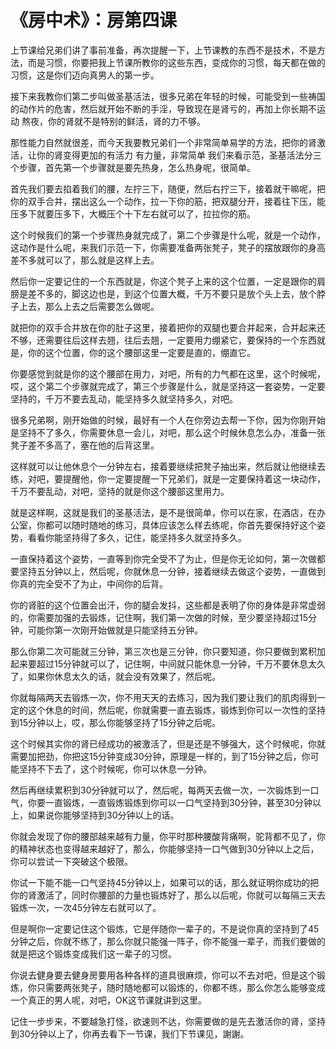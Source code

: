 # 《房中术》：房第四课

上节课给兄弟们讲了事前准备，再次提醒一下，上节课教的东西不是技术，不是方法，而是习惯，你要把我上节课所教你的这些东西，变成你的习惯，每天都在做的习惯，这是你们迈向真男人的第一步。

接下来我教你们第二步叫做圣基活法，很多兄弟在年轻的时候，可能受到一些祷国的动作片的危害，然后就开始不断的手淫，导致现在是肾亏的，再加上你长期不运动 熬夜，你的肾就不是特别的鲜活，肾的力不够。

那性能力自然就很差，而今天我要教兄弟们一个非常简单易学的方法，把你的肾激活，让你的肾变得更加的有活力 有力量，非常简单 我们来看示范，圣基活法分三个步骤，首先第一个步骤就是要先热身，怎么热身呢，很简单。

首先我们要去掐着我们的腰，左拧三下，随便，然后右拧三下，接着就干嘛呢，把你的双手合并，摆出这么一个动作，拉一下你的筋，把双腿分开，接着往下压，能压多下就要压多下，大概压个十下左右就可以了，拉拉你的筋。

这个时候我们的第一个步骤热身就完成了，第二个步骤是什么呢，就是一个动作，这动作是什么呢，来我们示范一下，你需要准备两张凳子，凳子的摆放跟你的身高差不多就可以了，那么就是这样上去。

然后你一定要记住的一个东西就是，你这个凳子上来的这个位置，一定是跟你的肩膀是差不多的，脚这边也是，到这个位置大概，千万不要只是放个头上去，放个脖子上去，那么上去之后需要怎么做呢。

就把你的双手合并放在你的肚子这里，接着把你的双腿也要合并起来，合并起来还不够，还需要往后这样去翘，往后去翘，一定要用力绷紧它，要保持的一个东西就是，你的这个位置，你的这个腰部这里一定要是直的，绷直它。

你要感觉到就是你的这个腰部在用力，对吧，所有的力气都在这里，这个时候呢，哎，这个第二个步骤就完成了，第三个步骤是什么，就是坚持这一套姿势，一定要坚持的，千万不要去乱动，能坚持多久就坚持多久，对吧。

很多兄弟啊，刚开始做的时候，最好有一个人在你旁边去帮一下你，因为你刚开始是坚持不了多久，你需要休息一会儿，对吧，那么这个时候休息怎么办，准备一张凳子差不多高了，塞在他的后背这里。

这样就可以让他休息个一分钟左右，接着要继续把凳子抽出来，然后就让他继续去练，对吧，要提醒他，你一定要提醒一下兄弟们，就是一定要保持着这一块动作，千万不要乱动，对吧，坚持的就是你这个腰部这里用力。

就是这样啊，这就是我们的圣基活法，是不是很简单，你可以在家，在酒店，在办公室，你都可以随时随地的练习，具体应该怎么样去练呢，你首先要保持好这个姿势，看看你能坚持得了多久，记住，能坚持多久就坚持多久。

一直保持着这个姿势，一直等到你完全受不了为止，但是你无论如何，第一次做都要坚持五分钟以上，然后呢，你就休息一分钟，接着继续去做这个姿势，一直做到你真的完全受不了为止，中间你的后背。

你的肾脏的这个位置会出汗，你的腿会发抖，这些都是表明了你的身体是非常虚弱的，你需要加强的去锻炼，记住啊，我们第一次做的时候，至少要坚持超过15分钟，可能你第一次刚开始做就是只能坚持五分钟。

那么你第二次可能就三分钟，第三次也是三分钟，你只要知道，你只要做到累积加起来要超过15分钟就可以了，记住啊，中间就只能休息一分钟，千万不要休息太久了，如果你休息太久的话，就会没有效果了，然后呢。

你就每隔两天去锻炼一次，你不用天天的去练习，因为我们要让我们的肌肉得到一定的这个休息的时间，然后呢，你就需要一直去锻炼，锻炼到你可以一次性的坚持到15分钟以上，哎，那么你能够坚持了15分钟之后呢。

这个时候其实你的肾已经成功的被激活了，但是还是不够强大，这个时候呢，你就需要加把劲，你把这15分钟变成30分钟，原理是一样的，到了15分钟之后，你可能坚持不下去了，这个时候呢，你可以休息一分钟。

然后再继续累积到30分钟就可以了，然后呢，每两天去做一次，一次锻炼到一口气，你要一直锻炼，一直锻炼锻炼到你可以一口气坚持到30分钟，甚至30分钟以上，如果说你能够坚持到30分钟以上的话。

你就会发现了你的腰部越来越有力量，你平时那种腰酸背痛啊，驼背都不见了，你的精神状态也变得越来越好了，那么，你能够坚持一口气做到30分钟以上之后，你可以尝试一下突破这个极限。

你试一下能不能一口气坚持45分钟以上，如果可以的话，那么就证明你成功的把你的肾激活了，同时你腰部的力量也锻炼好了，那么以后呢，你就可以每隔三天去锻炼一次，一次45分钟左右就可以了。

但是啊你一定要记住这个锻炼，它是伴随你一辈子的，不是说你真的坚持到了45分钟之后，你就不练了，那么你就只能强一阵子，你不能强一辈子，而我们要做的就是把这个锻炼变成我们这一辈子的习惯。

你说去健身要去健身房要用各种各样的道具很麻烦，你可以不去对吧，但是这个锻炼，你只需要两张凳子，随时随地都可以锻炼的，你都不练，那么你怎么能够变成一个真正的男人呢，对吧，OK这节课就讲到这里。

记住一步步来，不要越急打怪，欲速则不达，你需要做的是先去激活你的肾，坚持到30分钟以上了，你再去看下一节课，我们下节课见，謝謝。

